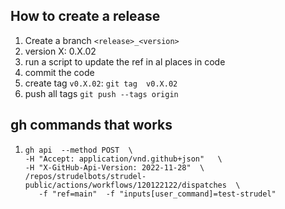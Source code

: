 ## How to create a release
1. Create a branch `<release>_<version>`
2. version X: 0.X.02
3. run a script to update the ref in al places in code 
4. commit the code 
4. create tag `v0.X.02`: `git tag  v0.X.02`
5. push all tags `git push --tags origin`

## gh commands that works
1. ```
   gh api  --method POST  \    
   -H "Accept: application/vnd.github+json"   \  
   -H "X-GitHub-Api-Version: 2022-11-28"  \   
   /repos/strudelbots/strudel-public/actions/workflows/120122122/dispatches  \
      -f "ref=main"  -f "inputs[user_command]=test-strudel"
```